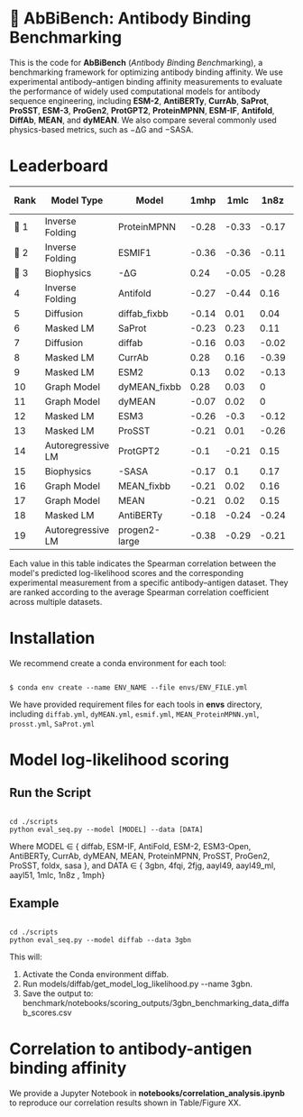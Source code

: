 # 🧪 AbBiBench: Antibody Binding Benchmarking

This is the code for **AbBiBench** (*Anti*body *Bi*nding *Bench*marking), a benchmarking framework for optimizing antibody binding affinity. We use experimental antibody–antigen binding affinity measurements to evaluate the performance of widely used computational models for antibody sequence engineering, including **ESM-2**, **AntiBERTy**, **CurrAb**, **SaProt**, **ProSST**, **ESM-3**, **ProGen2**, **ProtGPT2**, **ProteinMPNN**, **ESM-IF**, **Antifold**, **DiffAb**, **MEAN**, and **dyMEAN**. We also compare several commonly used physics-based metrics, such as −ΔG and −SASA.


# Leaderboard
| Rank | Model Type        | Model          | 1mhp  | 1mlc  | 1n8z  | 2fjg  | 3gbn_h1 | 3gbn_h9 | 4fqi_h1 | 4fqi_h3 | aayl49 | aayl49_ML | aayl51 | Avg. Spearman ↑ |
|------|-------------------|----------------|-------|-------|-------|-------|---------|---------|----------|----------|--------|------------|--------|----------------|
| 🥇 1 | Inverse Folding   | ProteinMPNN    | -0.28 | -0.33 | -0.17 | 0.49  | 0.59    | 0.64    | 0.61     | 0.42     | 0.4    | 0.34       | 0.32   | 0.275454545    |
| 🥈 2 | Inverse Folding   | ESMIF1         | -0.36 | -0.36 | -0.11 | 0.55  | 0.59    | 0.54    | 0.65     | 0.49     | 0.39   | 0.27       | 0.34   | 0.271818182    |
| 🥉 3 | Biophysics        | -ΔG             | 0.24  | -0.05 | -0.28 | -0.01 | 0.59    | 0.32    | 0.64     | 0.29     | -0.01  | 0.24       | 0.07   | 0.185454545    |
| 4    | Inverse Folding   | Antifold       | -0.27 | -0.44 | 0.16  | 0.44  | 0.12    | 0.27    | 0.42     | 0.37     | 0.39   | 0.14       | 0.32   | 0.174545455    |
| 5    | Diffusion         | diffab_fixbb   | -0.14 | 0.01  | 0.04  | -0.05 | 0.54    | 0.76    | 0        | 0        | 0.18   | -0.01      | 0.19   | 0.138181818    |
| 6    | Masked LM         | SaProt         | -0.23 | 0.23  | 0.11  | -0.16 | 0.53    | 0.6     | 0.48     | 0.28     | -0.27  | 0.11       | -0.17  | 0.137272727    |
| 7    | Diffusion         | diffab         | -0.16 | 0.03  | -0.02 | -0.01 | 0.67    | 0.61    | 0        | -0.01    | 0.15   | 0          | 0.03   | 0.117272727    |
| 8    | Masked LM         | CurrAb         | 0.28  | 0.16  | -0.39 | 0.17  | 0.16    | 0.23    | 0.19     | 0.13     | 0.03   | 0.2        | 0.04   | 0.109090909    |
| 9    | Masked LM         | ESM2           | 0.13  | 0.02  | -0.13 | 0.08  | 0.23    | 0.38    | -0.02    | -0.02    | -0.04  | -0.14      | -0.11  | 0.034545455    |
| 10   | Graph Model       | dyMEAN_fixbb   | 0.28  | 0.03  | 0     | -0.02 | -0.02   | 0       | 0.04     | 0.02     | 0.02   | 0.02       | -0.02  | 0.031818182    |
| 11   | Graph Model       | dyMEAN         | -0.07 | 0.02  | 0     | 0.03  | -0.02   | -0.02   | 0.03     | 0.02     | -0.03  | -0.01      | -0.03  | -0.007272727   |
| 12   | Masked LM         | ESM3           | -0.26 | -0.3  | -0.12 | 0.13  | -0.24   | -0.22   | -0.2     | 0.03     | 0.39   | 0.12       | 0.26   | -0.037272727   |
| 13   | Masked LM         | ProSST         | -0.21 | 0.01  | -0.26 | 0.09  | -0.3    | -0.07   | -0.07    | 0.1      | 0.13   | -0.01      | 0.11   | -0.043636364   |
| 14   | Autoregressive LM | ProtGPT2       | -0.1  | -0.21 | 0.15  | 0.04  | -0.39   | -0.18   | -0.2     | 0        | 0.06   | 0.05       | 0.1    | -0.061818182   |
| 15   | Biophysics        | -SASA          | -0.17 | 0.1   | 0.17  | -0.02 | -0.26   | -0.2    | -0.14    | -0.15    | 0.05   | -0.18      | 0.02   | -0.070909091   |
| 16   | Graph Model       | MEAN_fixbb     | -0.21 | 0.02  | 0.16  | -0.18 | -0.2    | -0.04   | -0.36    | -0.21    | 0.06   | 0.02       | -0.05  | -0.09          |
| 17   | Graph Model       | MEAN           | -0.21 | 0.02  | 0.15  | -0.18 | -0.24   | 0       | -0.6     | -0.28    | 0.07   | 0.02       | -0.05  | -0.118181818   |
| 18   | Masked LM         | AntiBERTy      | -0.18 | -0.24 | -0.24 | 0.11  | -0.72   | -0.75   | -0.38    | -0.2     | 0.21   | -0.14      | 0.22   | -0.21          |
| 19   | Autoregressive LM | progen2-large  | -0.38 | -0.29 | -0.21 | 0.27  | -0.76   | -0.62   | -0.45    | -0.32    | 0.26   | -0.11      | 0.2    | -0.219090909   |

Each value in this table indicates the Spearman correlation between the model's predicted log-likelihood scores and the corresponding experimental measurement from a specific antibody–antigen dataset. They are ranked according to the average Spearman correlation coefficient across multiple datasets.

# Installation

We recommend create a conda environment for each tool:

```{bash}

$ conda env create --name ENV_NAME --file envs/ENV_FILE.yml

```
We have provided requirement files for each tools in __envs__ directory, including `diffab.yml`, `dyMEAN.yml`,
`esmif.yml`, `MEAN_ProteinMPNN.yml`, `prosst.yml`, `SaProt.yml`

# Model log-likelihood scoring

## Run the Script

```{bash}

cd ./scripts
python eval_seq.py --model [MODEL] --data [DATA]

```
Where MODEL ∈ { diffab, ESM-IF, AntiFold, ESM-2, ESM3-Open, AntiBERTy, CurrAb, dyMEAN, MEAN, ProteinMPNN, ProSST, ProGen2, ProSST, foldx, sasa }, and DATA ∈ { 3gbn, 4fqi, 2fjg, aayl49, aayl49_ml, aayl51, 1mlc, 1n8z , 1mph}

## Example

```{bash}

cd ./scripts
python eval_seq.py --model diffab --data 3gbn

```
This will:
1. Activate the Conda environment diffab.
2. Run models/diffab/get_model_log_likelihood.py --name 3gbn.
3. Save the output to: benchmark/notebooks/scoring_outputs/3gbn_benchmarking_data_diffab_scores.csv

# Correlation to antibody-antigen binding affinity
 
We provide a Jupyter Notebook in __notebooks/correlation_analysis.ipynb__ to reproduce our correlation results shown in Table/Figure XX.

